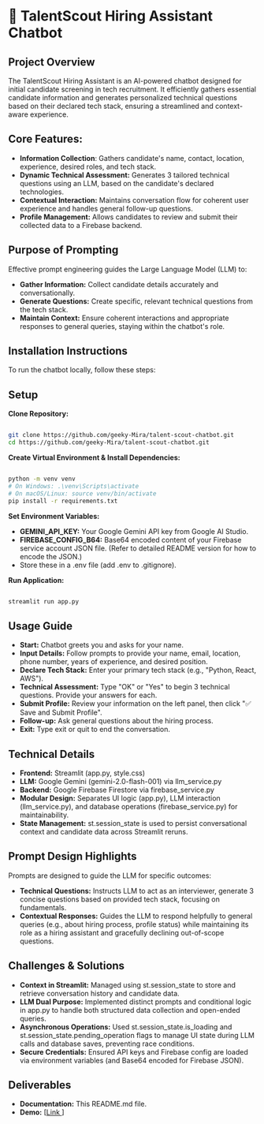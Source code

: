 # 🤖 TalentScout Hiring Assistant Chatbot

## Project Overview
The TalentScout Hiring Assistant is an AI-powered chatbot designed for initial candidate screening in tech recruitment. It efficiently gathers essential candidate information and generates personalized technical questions based on their declared tech stack, ensuring a streamlined and context-aware experience.

## Core Features:

* **Information Collection**: Gathers candidate's name, contact, location, experience, desired roles, and tech stack.
* **Dynamic Technical Assessment:** Generates 3 tailored technical questions using an LLM, based on the candidate's declared technologies.
* **Contextual Interaction:** Maintains conversation flow for coherent user experience and handles general follow-up questions.
* **Profile Management:** Allows candidates to review and submit their collected data to a Firebase backend.

## Purpose of Prompting
Effective prompt engineering guides the Large Language Model (LLM) to:

* **Gather Information:** Collect candidate details accurately and conversationally.
* **Generate Questions:** Create specific, relevant technical questions from the tech stack.
* **Maintain Context:** Ensure coherent interactions and appropriate responses to general queries, staying within the chatbot's role.

## Installation Instructions
To run the chatbot locally, follow these steps:

## Setup
**Clone Repository:**
```Bash

git clone https://github.com/geeky-Mira/talent-scout-chatbot.git
cd https://github.com/geeky-Mira/talent-scout-chatbot.git
```
**Create Virtual Environment & Install Dependencies:**
```Bash

python -m venv venv
# On Windows: .\venv\Scripts\activate
# On macOS/Linux: source venv/bin/activate
pip install -r requirements.txt
```
**Set Environment Variables:**
* **GEMINI_API_KEY:** Your Google Gemini API key from Google AI Studio.
* **FIREBASE_CONFIG_B64:** Base64 encoded content of your Firebase service account JSON file. (Refer to detailed README version for how to encode the JSON.)
* Store these in a .env file (add .env to .gitignore).

**Run Application:**
```Bash

streamlit run app.py
```
## Usage Guide
* **Start:** Chatbot greets you and asks for your name.
* **Input Details:** Follow prompts to provide your name, email, location, phone number, years of experience, and desired position.
* **Declare Tech Stack:** Enter your primary tech stack (e.g., "Python, React, AWS").
* **Technical Assessment:** Type "OK" or "Yes" to begin 3 technical questions. Provide your answers for each.
* **Submit Profile:** Review your information on the left panel, then click "✅ Save and Submit Profile".
* **Follow-up:** Ask general questions about the hiring process.
* **Exit:** Type exit or quit to end the conversation.

## Technical Details
* **Frontend:** Streamlit (app.py, style.css)
* **LLM:** Google Gemini (gemini-2.0-flash-001) via llm_service.py
* **Backend:** Google Firebase Firestore via firebase_service.py
* **Modular Design:** Separates UI logic (app.py), LLM interaction (llm_service.py), and database operations (firebase_service.py) for maintainability.
* **State Management:** st.session_state is used to persist conversational context and candidate data across Streamlit reruns.

## Prompt Design Highlights
Prompts are designed to guide the LLM for specific outcomes:

* **Technical Questions:** Instructs LLM to act as an interviewer, generate 3 concise questions based on provided tech stack, focusing on fundamentals.
* **Contextual Responses:** Guides the LLM to respond helpfully to general queries (e.g., about hiring process, profile status) while maintaining its role as a hiring assistant and gracefully declining out-of-scope questions.

## Challenges & Solutions
* **Context in Streamlit:** Managed using st.session_state to store and retrieve conversation history and candidate data.
* **LLM Dual Purpose:** Implemented distinct prompts and conditional logic in app.py to handle both structured data collection and open-ended queries.
* **Asynchronous Operations:** Used st.session_state.is_loading and st.session_state.pending_operation flags to manage UI state during LLM calls and database saves, preventing race conditions.
* **Secure Credentials:** Ensured API keys and Firebase config are loaded via environment variables (and Base64 encoded for Firebase JSON).

## Deliverables
* **Documentation:** This README.md file.
* **Demo:** [[Link ](https://talent-scout-chatbot.streamlit.app/)]
